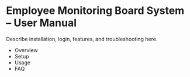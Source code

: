 # Employee Monitoring Board System – User Manual

Describe installation, login, features, and troubleshooting here.

- Overview
- Setup
- Usage
- FAQ
